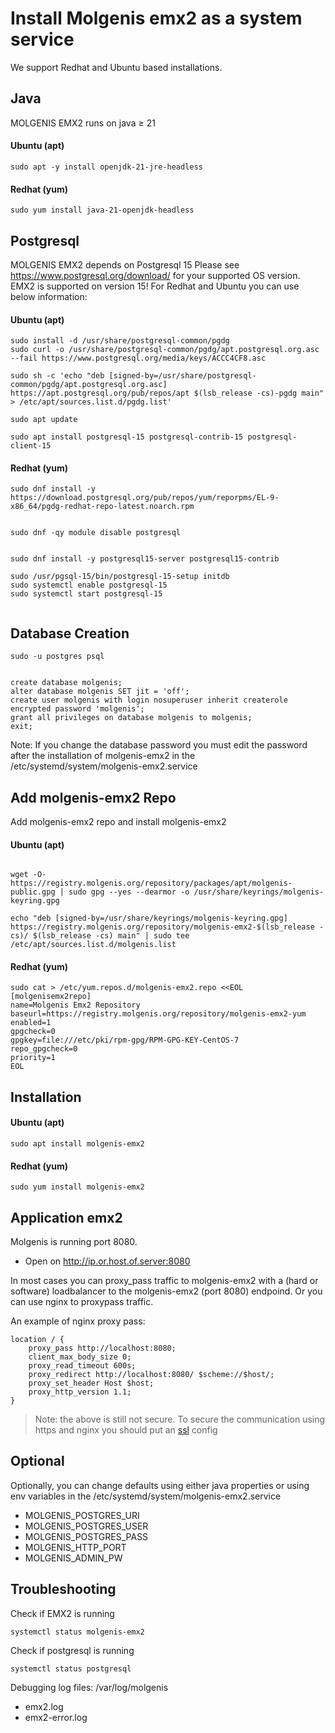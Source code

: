 
# Install Molgenis emx2 as a system service 
We support Redhat and Ubuntu based installations.


## Java 

MOLGENIS EMX2 runs on java ≥ 21
<!-- tabs:start -->

#### **Ubuntu (apt)**
```console
sudo apt -y install openjdk-21-jre-headless
```

#### **Redhat (yum)**

```console
sudo yum install java-21-openjdk-headless

```
<!-- tabs:end -->


## Postgresql 


MOLGENIS EMX2 depends on Postgresql 15
Please see https://www.postgresql.org/download/ for your supported OS version. EMX2 is supported on version 15! 
For Redhat and Ubuntu you can use below information:


<!-- tabs:start -->

#### **Ubuntu (apt)**
```console
sudo install -d /usr/share/postgresql-common/pgdg
sudo curl -o /usr/share/postgresql-common/pgdg/apt.postgresql.org.asc --fail https://www.postgresql.org/media/keys/ACCC4CF8.asc

sudo sh -c 'echo "deb [signed-by=/usr/share/postgresql-common/pgdg/apt.postgresql.org.asc] https://apt.postgresql.org/pub/repos/apt $(lsb_release -cs)-pgdg main" > /etc/apt/sources.list.d/pgdg.list'

sudo apt update

sudo apt install postgresql-15 postgresql-contrib-15 postgresql-client-15 

```

#### **Redhat (yum)**

```console
sudo dnf install -y https://download.postgresql.org/pub/repos/yum/reporpms/EL-9-x86_64/pgdg-redhat-repo-latest.noarch.rpm


sudo dnf -qy module disable postgresql


sudo dnf install -y postgresql15-server postgresql15-contrib

sudo /usr/pgsql-15/bin/postgresql-15-setup initdb
sudo systemctl enable postgresql-15
sudo systemctl start postgresql-15


```
<!-- tabs:end -->



## Database Creation 

```console
sudo -u postgres psql
```


```console

create database molgenis;
alter database molgenis SET jit = 'off';
create user molgenis with login nosuperuser inherit createrole encrypted password 'molgenis';
grant all privileges on database molgenis to molgenis;
exit;

```
Note: 
If you change the database password you must edit the password after the installation of molgenis-emx2 in the /etc/systemd/system/molgenis-emx2.service





## Add molgenis-emx2 Repo


Add molgenis-emx2 repo and install molgenis-emx2
<!-- tabs:start -->

#### **Ubuntu (apt)**
```console

wget -O- https://registry.molgenis.org/repository/packages/apt/molgenis-public.gpg | sudo gpg --yes --dearmor -o /usr/share/keyrings/molgenis-keyring.gpg

echo "deb [signed-by=/usr/share/keyrings/molgenis-keyring.gpg] https://registry.molgenis.org/repository/molgenis-emx2-$(lsb_release -cs)/ $(lsb_release -cs) main" | sudo tee /etc/apt/sources.list.d/molgenis.list

```

#### **Redhat (yum)**

```console
sudo cat > /etc/yum.repos.d/molgenis-emx2.repo <<EOL
[molgenisemx2repo]
name=Molgenis Emx2 Repository
baseurl=https://registry.molgenis.org/repository/molgenis-emx2-yum
enabled=1
gpgcheck=0
gpgkey=file:///etc/pki/rpm-gpg/RPM-GPG-KEY-CentOS-7
repo_gpgcheck=0
priority=1
EOL

```
<!-- tabs:end -->

## Installation


<!-- tabs:start -->

#### **Ubuntu (apt)**
```console
sudo apt install molgenis-emx2 
```

#### **Redhat (yum)**

```console
sudo yum install molgenis-emx2 

```
<!-- tabs:end -->




## Application emx2 

Molgenis is running port 8080. 
* Open on http://ip.or.host.of.server:8080

In most cases you can proxy_pass traffic to molgenis-emx2 with a (hard or software) loadbalancer to the molgenis-emx2 (port 8080) endpoind.
Or you can use nginx to proxypass traffic.

An example of nginx proxy pass:

```nginx
location / {
    proxy_pass http://localhost:8080;
    client_max_body_size 0;
    proxy_read_timeout 600s;
    proxy_redirect http://localhost:8080/ $scheme://$host/;
    proxy_set_header Host $host;
    proxy_http_version 1.1;
}
```

> Note: the above is still not secure. To secure the communication using https and nginx you should put an [ssl](https://www.thesslstore.com/knowledgebase/ssl-install/nginx-ssl-installation/) config 


## Optional
Optionally, you can change defaults using either java properties or using env variables in the /etc/systemd/system/molgenis-emx2.service 

* MOLGENIS_POSTGRES_URI
* MOLGENIS_POSTGRES_USER
* MOLGENIS_POSTGRES_PASS
* MOLGENIS_HTTP_PORT
* MOLGENIS_ADMIN_PW



## Troubleshooting

Check if EMX2 is running

```console
systemctl status molgenis-emx2
```


Check if postgresql is running

```console
systemctl status postgresql
```

Debugging log files:
/var/log/molgenis
 * emx2.log
 * emx2-error.log

